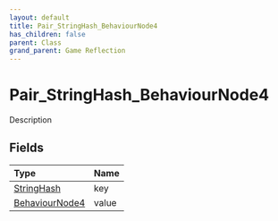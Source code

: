 ```yaml
---
layout: default
title: Pair_StringHash_BehaviourNode4
has_children: false
parent: Class
grand_parent: Game Reflection
---
```

# Pair_StringHash_BehaviourNode4
Description 

## Fields

| Type | Name |
|:----------|:--------------|
| [StringHash](/riftbreaker-wiki/docs/game-reflection/classes/string_hash/) | key |
| [BehaviourNode4](/riftbreaker-wiki/docs/game-reflection/components/behaviour_node4/) | value |

